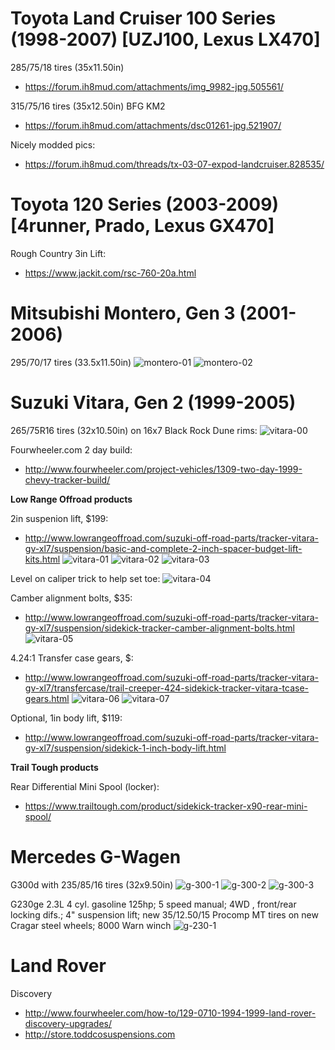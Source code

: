 <!-- TITLE: Sample Vehicles -->
<!-- SUBTITLE: A quick summary of Sample Vehicles -->


# Toyota Land Cruiser 100 Series (1998-2007) [UZJ100, Lexus LX470]
285/75/18 tires (35x11.50in)
* https://forum.ih8mud.com/attachments/img_9982-jpg.505561/

315/75/16 tires (35x12.50in) BFG KM2
* https://forum.ih8mud.com/attachments/dsc01261-jpg.521907/

Nicely modded pics:
* https://forum.ih8mud.com/threads/tx-03-07-expod-landcruiser.828535/


# Toyota 120 Series (2003-2009) [4runner, Prado, Lexus GX470]
Rough Country 3in Lift:
* https://www.jackit.com/rsc-760-20a.html


# Mitsubishi Montero, Gen 3 (2001-2006)
295/70/17 tires (33.5x11.50in)
![montero-01](/uploads/sample-vehicles/montero-01.jpg "montero-01")
![montero-02](/uploads/sample-vehicles/montero-02.jpg "montero-02")


# Suzuki Vitara, Gen 2 (1999-2005)
265/75R16 tires (32x10.50in) on 16x7 Black Rock Dune rims:
![vitara-00](https://lh5.googleusercontent.com/rTZlD5jbq8flyegYS621S6ovYmld0uF0ZY4wPgALPif_9qg_EgnhYKc9lwXefBfgl0PtmaOls_JXEBvCfsd4=w1366-h637 "vitara-00")


Fourwheeler.com 2 day build:
* http://www.fourwheeler.com/project-vehicles/1309-two-day-1999-chevy-tracker-build/

**Low Range Offroad products**

2in suspenion lift, $199:
* http://www.lowrangeoffroad.com/suzuki-off-road-parts/tracker-vitara-gv-xl7/suspension/basic-and-complete-2-inch-spacer-budget-lift-kits.html
![vitara-01](https://lh3.googleusercontent.com/N74PRSDfk-j2Vsv6JunYKAYl5KHzYimY9k9vj9NOFfEn6c8O0aHTl9_8zP7Mhm0IhczG6E_Anx5d_LZNa88K=w1366-h637-rw "vitara-01")
![vitara-02](https://lh5.googleusercontent.com/M7RHd_COqVdh6KNtMJuW0wlNwVYqDeMr8mftowf1qRdq5edTPtlfnC0btA0GtE_R8_bgRZ_y09MIcnZFqqzY=w1366-h637 "vitara-02")
![vitara-03](https://lh6.googleusercontent.com/i_InilsfGf1Cr84KdFbsyhQ4EvUsmsS4AABRj1X0Qi2TdmsPTtb_BSycJnRNnYScONyDeszUJwr86bojp5Zx=w1366-h637 "vitara-03")

Level on caliper trick to help set toe:
![vitara-04](https://lh6.googleusercontent.com/cOmRDip26QjkQG-SXBga0JSaBPzC-qJGmKA9dFqDHFFRYRa-NPnMkNs1eg9yXhTaGB__rjXyD-iyBJcABmqF=w1366-h637 "vitara-04")

Camber alignment bolts, $35:
* http://www.lowrangeoffroad.com/suzuki-off-road-parts/tracker-vitara-gv-xl7/suspension/sidekick-tracker-camber-alignment-bolts.html
![vitara-05](https://lh6.googleusercontent.com/n219zcGUH5JhO4kBZEQZZqeKqDSpfRytWpa20UAD_xGLeRndZYIu8iTX8oaktRIS5-Tysfgrz8cwQrP9H5Lt=w1366-h637 "vitara-05")

4.24:1 Transfer case gears, $:
* http://www.lowrangeoffroad.com/suzuki-off-road-parts/tracker-vitara-gv-xl7/transfercase/trail-creeper-424-sidekick-tracker-vitara-tcase-gears.html
![vitara-06](https://lh3.googleusercontent.com/W9tHd2z9nK2i-I3Vnd1D2W929qjmpz0IWL_NhMmDw5C53d1oNCzpmb7jxigHTX6nTEaHsL4Qpm2L9j4NrzDn=w1366-h637 "vitara-06")
![vitara-07](https://lh5.googleusercontent.com/1Urb2LGo1oN0S0v2ktUGl9wHTcHDscv02OGCmN-NRSicgN8-HL2F8swSGHJpHm96gYpmr1TcEyJ2PZcocOWF=w1366-h637 "vitara-07")


Optional, 1in body lift, $119:
* http://www.lowrangeoffroad.com/suzuki-off-road-parts/tracker-vitara-gv-xl7/suspension/sidekick-1-inch-body-lift.html


**Trail Tough products**

Rear Differential Mini Spool (locker):
* https://www.trailtough.com/product/sidekick-tracker-x90-rear-mini-spool/


# Mercedes G-Wagen
G300d with 235/85/16 tires (32x9.50in)
![g-300-1](/uploads/sample-vehicles/g-300-1.jpeg "g-300-1")
![g-300-2](/uploads/sample-vehicles/g-300-2.jpeg "g-300-2")
![g-300-3](/uploads/sample-vehicles/g-300-3.jpeg "g-300-3")

G230ge
2.3L 4 cyl. gasoline 125hp; 5 speed manual; 4WD , front/rear locking difs.; 4" suspension lift; new 35/12.50/15 Procomp MT tires on new Cragar steel wheels; 8000 Warn winch
![g-230-1](/uploads/sample-vehicles/g-230-1.jpg "g-230-1")

# Land Rover
Discovery
* http://www.fourwheeler.com/how-to/129-0710-1994-1999-land-rover-discovery-upgrades/
* http://store.toddcosuspensions.com